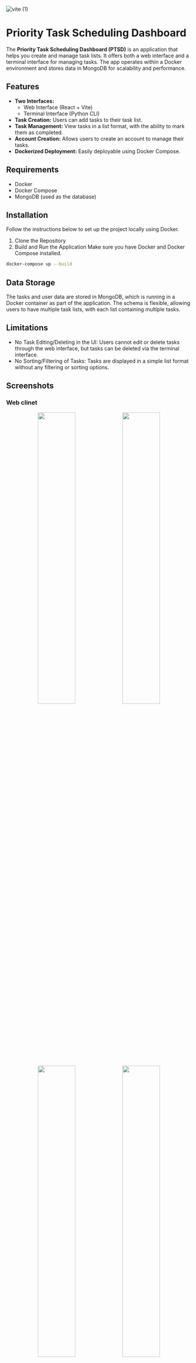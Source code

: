![vite (1)](https://github.com/user-attachments/assets/f1f0a4aa-9037-44d4-ad50-8c1ed6ac2aeb)
# Priority Task Scheduling Dashboard

The **Priority Task Scheduling Dashboard (PTSD)** is an application that helps you create and manage task lists. It offers both a web interface and a terminal interface for managing tasks. The app operates within a Docker environment and stores data in MongoDB for scalability and performance.

## Features

- **Two Interfaces:** 
  - Web Interface (React + Vite)
  - Terminal Interface (Python CLI)
- **Task Creation:** Users can add tasks to their task list.
- **Task Management:** View tasks in a list format, with the ability to mark them as completed.
- **Account Creation:** Allows users to create an account to manage their tasks.
- **Dockerized Deployment:** Easily deployable using Docker Compose.
  
## Requirements

- Docker
- Docker Compose
- MongoDB (used as the database)

## Installation

Follow the instructions below to set up the project locally using Docker.

1. Clone the Repository
2. Build and Run the Application
  Make sure you have Docker and Docker Compose installed.
```bash
docker-compose up --build
```

## Data Storage
The tasks and user data are stored in MongoDB, which is running in a Docker container as part of the application. The schema is flexible, allowing users to have multiple task lists, with each list containing multiple tasks.

## Limitations
- No Task Editing/Deleting in the UI: Users cannot edit or delete tasks through the web interface, but tasks can be deleted via the terminal interface.
- No Sorting/Filtering of Tasks: Tasks are displayed in a simple list format without any filtering or sorting options.

## Screenshots

### Web clinet
<p align="center">
  <img src="https://github.com/user-attachments/assets/732f8f99-7c26-4d7b-b1dd-375a058994ed" width="45%">
  <img src="https://github.com/user-attachments/assets/1ec9f9bb-38a4-49e7-9248-6f311e83a52f" width="45%">
</p>
<p align="center">
  <img src="https://github.com/user-attachments/assets/aedc4b84-01e2-4f19-b731-e816d01eec70" width="45%">
  <img src="https://github.com/user-attachments/assets/5d53b662-548d-40d8-b280-492050138e93" width="45%">
</p>


### Python CLI
<p align="center">
  <img src="ścieżka/do/pierwszego_screenshota.png" width="45%">
  <img src="ścieżka/do/drugiego_screenshota.png" width="45%">
</p>

License
This project is licensed under the MIT License - see the LICENSE file for details.
